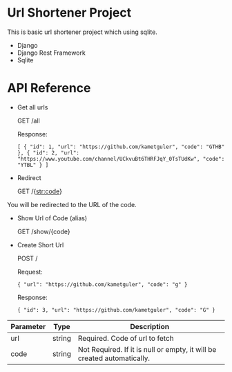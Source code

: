 # Url Shortener Project

This is basic url shortener project which using sqlite.

* Django
* Django Rest Framework
* Sqlite

# API Reference

* Get all urls

  GET /all

  Response:

  `[
  {
  "id": 1,
  "url": "https://github.com/kametguler",
  "code": "GTHB"
  },
  {
  "id": 2,
  "url": "https://www.youtube.com/channel/UCkvuBt6THRFJqY_0TsTUdKw",
  "code": "YTBL"
  }
  ]`

* Redirect

  GET /{<str:code>}

You will be redirected to the URL of the code.

* Show Url of Code (alias)

  GET /show/{code}

* Create Short Url

  POST /

  Request:

  `{
  "url": "https://github.com/kametguler",
  "code": "g"
  }`

  Response:

  `{
  "id": 3,
  "url": "https://github.com/kametguler",
  "code": "G"
  }`

| Parameter | Type   | Description                                                         |
|-----------|--------|---------------------------------------------------------------------|
| url       | string | Required. Code of url to fetch                                      |
| code      | string | Not Required. If it is null or empty, it will be created automatically. |